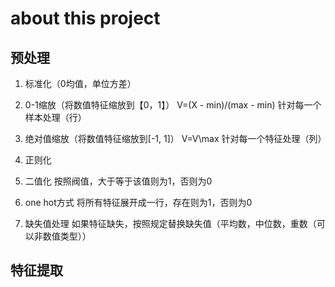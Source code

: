 # about this project

## 预处理

1. 标准化（0均值，单位方差）

2. 0-1缩放（将数值特征缩放到【0，1】）  V\=(X - min)/(max - min) 针对每一个样本处理（行）

3. 绝对值缩放（将数值特征缩放到[-1, 1]） V\=V\max 针对每一个特征处理（列）

4. 正则化

5. 二值化 按照阀值，大于等于该值则为1，否则为0

6. one hot方式 将所有特征展开成一行，存在则为1，否则为0

7. 缺失值处理 如果特征缺失，按照规定替换缺失值（平均数，中位数，重数（可以非数值类型））

## 特征提取